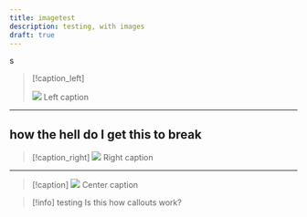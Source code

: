 ```yaml
---
title: imagetest
description: testing, with images
draft: true
---
```

s
> [!caption_left]
> 
> ![](test.png)
> Left caption
---

how the hell do I get this to break
---



> [!caption_right]
>  ![](test.png)
>  Right caption

---
> [!caption]
> ![](test.png)
> Center caption




> [!info] testing
>  Is this how callouts work?


